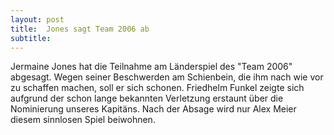 ```yaml
---
layout: post
title:  Jones sagt Team 2006 ab
subtitle:  
---
```


Jermaine Jones hat die Teilnahme am Länderspiel des "Team 2006" abgesagt. Wegen seiner Beschwerden am Schienbein, die ihm nach wie vor zu schaffen machen, soll er sich schonen. Friedhelm Funkel zeigte sich aufgrund der schon lange bekannten Verletzung erstaunt über die Nominierung unseres Kapitäns. Nach der Absage wird nur Alex Meier diesem sinnlosen Spiel beiwohnen.


